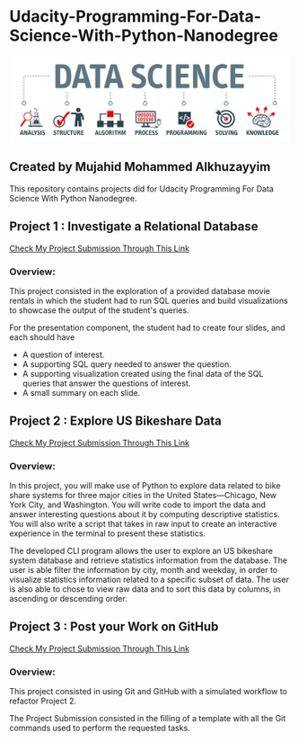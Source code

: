 # Udacity-Programming-For-Data-Science-With-Python-Nanodegree
<img src="images/DS_image.png" width="500" class="right">


## Created by Mujahid Mohammed Alkhuzayyim

This repository contains projects did for Udacity Programming For Data Science With Python Nanodegree.


## Project 1 : Investigate a Relational Database
[Check My Project Submission Through This Link]()

### Overview:

This project consisted in the exploration of a provided database movie rentals in which the student had to run SQL queries and build visualizations to showcase the output of the student's queries. 

For the presentation component, the student had to create four slides, and each should have 
* A question of interest.
* A supporting SQL query needed to answer the question.
* A supporting visualization created using the final data of the SQL queries that answer the questions of interest.
* A small summary on each slide.


## Project 2 : Explore US Bikeshare Data
[Check My Project Submission Through This Link]()

### Overview:

In this project, you will make use of Python to explore data related to bike share systems for three major cities in the United States—Chicago, New York City, and Washington. You will write code to import the data and answer interesting questions about it by computing descriptive statistics. You will also write a script that takes in raw input to create an interactive experience in the terminal to present these statistics.

The developed CLI program allows the user to explore an US bikeshare system database and retrieve statistics information from the database. The user is able filter the information by city, month and weekday, in order to visualize statistics information related to a specific subset of data. The user is also able to chose to view raw data and to sort this data by columns, in ascending or descending order.


## Project 3 : Post your Work on GitHub
[Check My Project Submission Through This Link]()

### Overview:

This project consisted in using Git and GitHub with a simulated workflow to refactor Project 2.

The Project Submission consisted in the filling of a template with all the Git commands used to perform the requested tasks.
